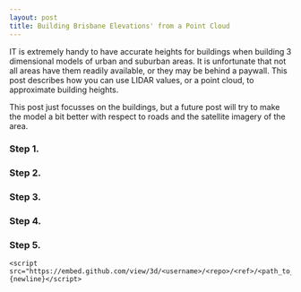 ```yaml
---
layout: post
title: Building Brisbane Elevations' from a Point Cloud
---
```


IT is extremely handy to have accurate heights for buildings when building 3 dimensional models of urban and suburban areas. It is unfortunate that not all areas have them readily available, or they may be behind a paywall. This post describes how you can use LIDAR values, or a point cloud, to approximate building heights.

This post just focusses on the buildings, but a future post will try to make the model a bit better with respect to roads and the satellite imagery of the area. 

<!-- more -->


<h3>Step 1. </h3>


<h3>Step 2. </h3>


<h3> Step 3. </h3>


<h3> Step 4. </h3>


<h3> Step 5. </h3>


```
<script src="https://embed.github.com/view/3d/<username>/<repo>/<ref>/<path_to_file>">{newline}</script>
```
